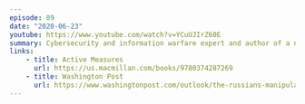 ```yaml
---
episode: 89
date: "2020-06-23"
youtube: https://www.youtube.com/watch?v=YCuUJIrZ60E
summary: Cybersecurity and information warfare expert and author of a new history of information operations
links:
    - title: Active Measures
      url: https://us.macmillan.com/books/9780374287269
    - title: Washington Post
      url: https://www.washingtonpost.com/outlook/the-russians-manipulated-our-elections-we-helped/2020/04/23/e44e9e76-5742-11ea-9000-f3cffee23036_story.html
---
```

